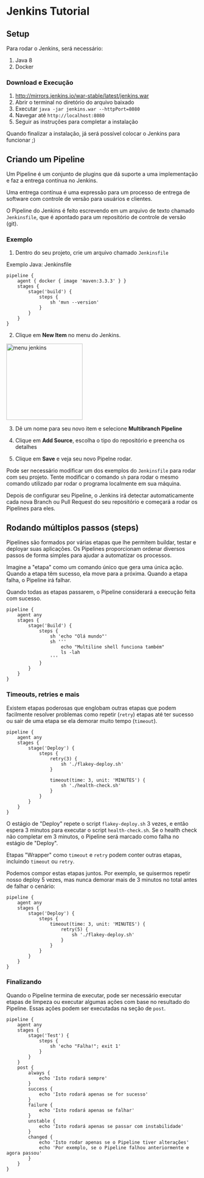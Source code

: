 # Jenkins Tutorial

## Setup

Para rodar o Jenkins, será necessário:
1. Java 8
2. Docker

### Download e Execução
1. http://mirrors.jenkins.io/war-stable/latest/jenkins.war
2. Abrir o terminal no diretório do arquivo baixado
3. Executar `java -jar jenkins.war --httpPort=8080`
4. Navegar até `http://localhost:8080`
5. Seguir as instruções para completar a instalação

Quando finalizar a instalação, já será possível colocar o Jenkins para funcionar ;)

## Criando um Pipeline

Um Pipeline é um conjunto de plugins que dá suporte a uma implementação e faz a entrega contínua no Jenkins.

Uma entrega contínua é uma expressão para um processo de entrega de software com controle de versão para usuários e clientes.

O Pipeline do Jenkins é feito escrevendo em um arquivo de texto chamado `Jenkinsfile`, que é apontado para um repositório de controle de versão (git).

### Exemplo

1. Dentro do seu projeto, crie um arquivo chamado `Jenkinsfile`
 
Exemplo Java: Jenkinsfile
```
pipeline {
    agent { docker { image 'maven:3.3.3' } }
    stages {
        stage('build') {
            steps {
                sh 'mvn --version'
            }
        }
    }
}
```

2. Clique em **New Item** no menu do Jenkins.

<img src="https://jenkins.io/doc/book/resources/pipeline/classic-ui-left-column.png" alt="menu jenkins" width="200">

3. Dê um nome para seu novo item e selecione **Multibranch Pipeline**

4. Clique em **Add Source**, escolha o tipo do repositório e preencha os detalhes

5. Clique em **Save** e veja seu novo Pipelne rodar.

Pode ser necessário modificar um dos exemplos do `Jenkinsfile` para rodar com seu projeto. Tente modificar o comando `sh` para rodar o mesmo comando utilizado par rodar o programa localmente em sua máquina.

Depois de configurar seu Pipeline, o Jenkins irá detectar automaticamente cada nova Branch ou Pull Request do seu repositório e começará a rodar os Pipelines para eles.

## Rodando múltiplos passos (steps)

Pipelines são formados por várias etapas que lhe permitem buildar, testar e deployar suas aplicações. Os Pipelines proporcionam ordenar diversos passos de forma simples para ajudar a automatizar os processos.

Imagine a "etapa" como um comando único que gera uma única ação. Quando a etapa têm sucesso, ela move para a próxima. Quando a etapa falha, o Pipeline irá falhar.

Quando todas as etapas passarem, o Pipeline considerará a execução feita com sucesso.

```
pipeline {
    agent any
    stages {
        stage('Build') {
            steps {
                sh 'echo "Olá mundo"'
                sh '''
                    echo "Multiline shell funciona também"
                    ls -lah
                '''
            }
        }
    }
}
```

### Timeouts, retries e mais

Existem etapas poderosas que englobam outras etapas que podem facilmente resolver problemas como repetir (`retry`) etapas até ter sucesso ou sair de uma etapa se ela demorar muito tempo (`timeout`).

```
pipeline {
    agent any
    stages {
        stage('Deploy') {
            steps {
                retry(3) {
                    sh './flakey-deploy.sh'
                }

                timeout(time: 3, unit: 'MINUTES') {
                    sh './health-check.sh'
                }
            }
        }
    }
}
```

O estágio de "Deploy" repete o script `flakey-deploy.sh` 3 vezes, e então espera 3 minutos para executar o script `health-check.sh`. Se o health check não completar em 3 minutos, o Pipeline será marcado como falha no estágio de "Deploy".

Etapas "Wrapper" como `timeout` e `retry` podem conter outras etapas, incluindo `timeout` ou `retry`.

Podemos compor estas etapas juntos. Por exemplo, se quisermos repetir nosso deploy 5 vezes, mas nunca demorar mais de 3 minutos no total antes de falhar o cenário:

```
pipeline {
    agent any
    stages {
        stage('Deploy') {
            steps {
                timeout(time: 3, unit: 'MINUTES') {
                    retry(5) {
                        sh './flakey-deploy.sh'
                    }
                }
            }
        }
    }
}
```

### Finalizando

Quando o Pipeline termina de executar, pode ser necessário executar etapas de limpeza ou executar algumas ações com base no resultado do Pipeline. Essas ações podem ser executadas na seção de `post`.

```
pipeline {
    agent any
    stages {
        stage('Test') {
            steps {
                sh 'echo "Falha!"; exit 1'
            }
        }
    }
    post {
        always {
            echo 'Isto rodará sempre'
        }
        success {
            echo 'Isto rodará apenas se for sucesso'
        }
        failure {
            echo 'Isto rodará apenas se falhar'
        }
        unstable {
            echo 'Isto rodará apenas se passar com instabilidade'
        }
        changed {
            echo 'Isto rodar apenas se o Pipeline tiver alterações'
            echo 'Por exemplo, se o Pipeline falhou anteriormente e agora passou'
        }
    }
}
```
